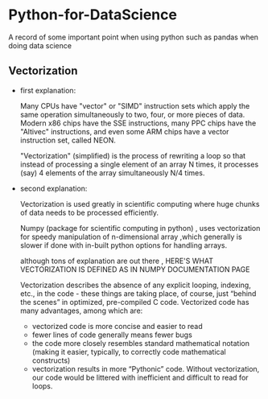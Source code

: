 # Python-for-DataScience
A record of some important point when using python such as pandas when doing data science
## Vectorization
* first explanation:

  Many CPUs have "vector" or "SIMD" instruction sets which apply the same operation simultaneously to two, four, or more pieces of data. Modern x86 chips have the SSE instructions, many PPC chips have the "Altivec" instructions, and even some ARM chips have a vector instruction set, called NEON.

  "Vectorization" (simplified) is the process of rewriting a loop so that instead of processing a single element of an array N times, it processes (say) 4 elements of the array simultaneously N/4 times.

* second explanation:

  Vectorization is used greatly in scientific computing where huge chunks of data needs to be processed efficiently.

  Numpy (package for scientific computing in python) , uses vectorization for speedy manipulation of n-dimensional array ,which generally is slower if done with in-built python options for handling arrays.

  although tons of explanation are out there , HERE'S WHAT VECTORIZATION IS DEFINED AS IN NUMPY DOCUMENTATION PAGE

  Vectorization describes the absence of any explicit looping, indexing, etc., in the code - these things are taking place, of course, just “behind the scenes” in optimized, pre-compiled C code. Vectorized code has many advantages, among which are:

  * vectorized code is more concise and easier to read
  * fewer lines of code generally means fewer bugs
  * the code more closely resembles standard mathematical notation (making it easier, typically, to correctly code mathematical constructs)
  * vectorization results in more “Pythonic” code. Without vectorization, our code would be littered with inefficient and difficult to read for loops.
